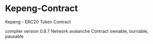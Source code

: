 # Kepeng-Contract
Kepeng - ERC20 Token Contract

complier version 0.8.7
Network avalanche
Contract ownable, burnable, pausable
